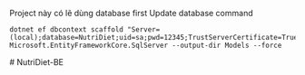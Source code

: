Project này có lẽ dùng database first 
Update database command
```
dotnet ef dbcontext scaffold "Server=(local);database=NutriDiet;uid=sa;pwd=12345;TrustServerCertificate=True;" Microsoft.EntityFrameworkCore.SqlServer --output-dir Models --force
```
#   N u t r i D i e t - B E  
 